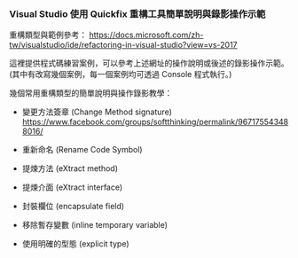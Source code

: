 ### Visual Studio 使用 Quickfix 重構工具簡單說明與錄影操作示範

重構類型與範例參考：
https://docs.microsoft.com/zh-tw/visualstudio/ide/refactoring-in-visual-studio?view=vs-2017

這裡提供程式碼練習案例，可以參考上述網址的操作說明或後述的錄影操作示範。  
(其中有改寫幾個案例，每一個案例均可透過 Console 程式執行。)

幾個常用重構類型的簡單說明與操作錄影教學：

* 變更方法簽章 (Change Method signature)  
    https://www.facebook.com/groups/softthinking/permalink/967175543488016/

* 重新命名 (Rename Code Symbol)
* 提煉方法 (eXtract method)
* 提煉介面 (eXtract interface)
* 封裝欄位 (encapsulate field)
* 移除暫存變數 (inline temporary variable)
* 使用明確的型態 (explicit type)
